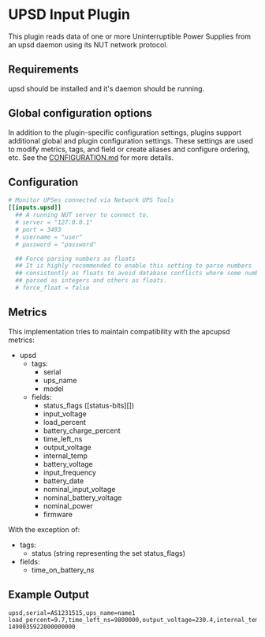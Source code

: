# UPSD Input Plugin

This plugin reads data of one or more Uninterruptible Power Supplies
from an upsd daemon using its NUT network protocol.

## Requirements

upsd should be installed and it's daemon should be running.

## Global configuration options <!-- @/docs/includes/plugin_config.md -->

In addition to the plugin-specific configuration settings, plugins support
additional global and plugin configuration settings. These settings are used to
modify metrics, tags, and field or create aliases and configure ordering, etc.
See the [CONFIGURATION.md][CONFIGURATION.md] for more details.

[CONFIGURATION.md]: ../../../docs/CONFIGURATION.md#plugins

## Configuration

```toml @sample.conf
# Monitor UPSes connected via Network UPS Tools
[[inputs.upsd]]
  ## A running NUT server to connect to.
  # server = "127.0.0.1"
  # port = 3493
  # username = "user"
  # password = "password"

  ## Force parsing numbers as floats
  ## It is highly recommended to enable this setting to parse numbers
  ## consistently as floats to avoid database conflicts where some numbers are
  ## parsed as integers and others as floats.
  # force_float = false
```

## Metrics

This implementation tries to maintain compatibility with the apcupsd metrics:

- upsd
  - tags:
    - serial
    - ups_name
    - model
  - fields:
    - status_flags ([status-bits][])
    - input_voltage
    - load_percent
    - battery_charge_percent
    - time_left_ns
    - output_voltage
    - internal_temp
    - battery_voltage
    - input_frequency
    - battery_date
    - nominal_input_voltage
    - nominal_battery_voltage
    - nominal_power
    - firmware

With the exception of:

- tags:
  - status (string representing the set status_flags)
- fields:
  - time_on_battery_ns

## Example Output

```shell
upsd,serial=AS1231515,ups_name=name1 load_percent=9.7,time_left_ns=9800000,output_voltage=230.4,internal_temp=32.4,battery_voltage=27.4,input_frequency=50.2,input_voltage=230.4,battery_charge_percent=100,status_flags=8i 1490035922000000000
```
